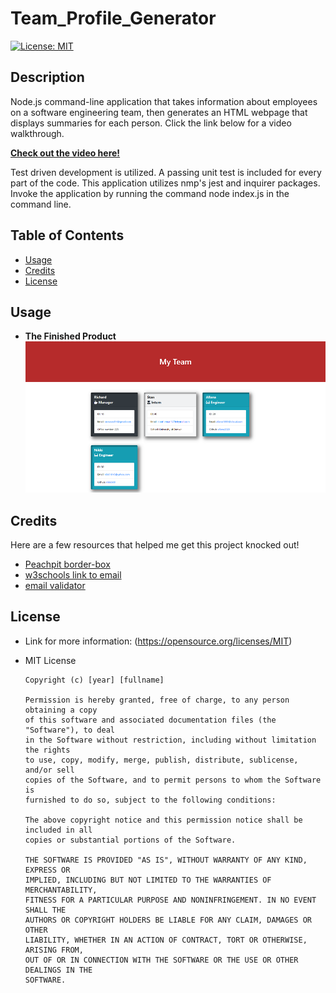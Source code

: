# Team_Profile_Generator
[![License: MIT](https://img.shields.io/badge/License-MIT-yellow.svg)](https://opensource.org/licenses/MIT)

## Description
Node.js command-line application that takes information about employees on a software engineering team, then generates an HTML webpage that displays summaries for each person. Click the link below for a video walkthrough.

**[Check out the video here!]()**

Test driven development is utilized. A passing unit test is included for every part of the code. This application utilizes nmp's jest and inquirer packages. Invoke the application by running the command node index.js in the command line.

## Table of Contents
* [Usage](#usage)
* [Credits](#credits)
* [License](#license)

## Usage
* **The Finished Product**  
![Team_Profile_Generator](src/images/myteam-sm.png)

## Credits
Here are a few resources that helped me get this project knocked out!
* [Peachpit border-box](https://www.peachpit.com/articles/article.aspx?p=1925240&seqNum=3#:~:text=The%20basic%20box-shadow%20syntax%20is%20as%20follows%3A%20box-shadow%3A,negative%20values%20offset%20the%20shadow%20left%20and%20up)
* [w3schools link to email](https://www.w3schools.com/html/html_links.asp)
* [email validator](https://www.youtube.com/watch?v=V-qHDWxUT18)

## License
* Link for more information: (https://opensource.org/licenses/MIT)
* MIT License

      Copyright (c) [year] [fullname]
      
      Permission is hereby granted, free of charge, to any person obtaining a copy
      of this software and associated documentation files (the "Software"), to deal
      in the Software without restriction, including without limitation the rights
      to use, copy, modify, merge, publish, distribute, sublicense, and/or sell
      copies of the Software, and to permit persons to whom the Software is
      furnished to do so, subject to the following conditions:
      
      The above copyright notice and this permission notice shall be included in all
      copies or substantial portions of the Software.
      
      THE SOFTWARE IS PROVIDED "AS IS", WITHOUT WARRANTY OF ANY KIND, EXPRESS OR
      IMPLIED, INCLUDING BUT NOT LIMITED TO THE WARRANTIES OF MERCHANTABILITY,
      FITNESS FOR A PARTICULAR PURPOSE AND NONINFRINGEMENT. IN NO EVENT SHALL THE
      AUTHORS OR COPYRIGHT HOLDERS BE LIABLE FOR ANY CLAIM, DAMAGES OR OTHER
      LIABILITY, WHETHER IN AN ACTION OF CONTRACT, TORT OR OTHERWISE, ARISING FROM,
      OUT OF OR IN CONNECTION WITH THE SOFTWARE OR THE USE OR OTHER DEALINGS IN THE
      SOFTWARE.

